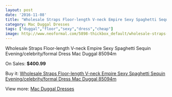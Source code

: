 ```yaml
---
layout: post
date: '2016-11-08'
title: "Wholesale Straps Floor-length V-neck Empire Sexy Spaghetti Sequin Evening/celebrity/formal Dress Mac Duggal 85094m"
category: Mac Duggal Dresses
tags: ["duggal","floor","sexy","dress","cheap"]
image: http://www.neoformal.com/5898-thickbox_default/wholesale-straps-floor-length-v-neck-empire-sexy-spaghetti-sequin-evening-celebrity-formal-dress-mac-duggal-85094m.jpg
---
```

Wholesale Straps Floor-length V-neck Empire Sexy Spaghetti Sequin Evening/celebrity/formal Dress Mac Duggal 85094m

On Sales: **$400.99**
<a href="https://www.neoformal.com/en/mac-duggal-dresses/2153-wholesale-straps-floor-length-v-neck-empire-sexy-spaghetti-sequin-evening-celebrity-formal-dress-mac-duggal-85094m.html"><amp-img layout="responsive" width="600" height="600" src="//www.neoformal.com/5898-thickbox_default/wholesale-straps-floor-length-v-neck-empire-sexy-spaghetti-sequin-evening-celebrity-formal-dress-mac-duggal-85094m.jpg" alt="Wholesale Straps Floor-length V-neck Empire Sexy Spaghetti Sequin Evening/celebrity/formal Dress Mac Duggal 85094m 0" /></a>
<a href="https://www.neoformal.com/en/mac-duggal-dresses/2153-wholesale-straps-floor-length-v-neck-empire-sexy-spaghetti-sequin-evening-celebrity-formal-dress-mac-duggal-85094m.html"><amp-img layout="responsive" width="600" height="600" src="//www.neoformal.com/5900-thickbox_default/wholesale-straps-floor-length-v-neck-empire-sexy-spaghetti-sequin-evening-celebrity-formal-dress-mac-duggal-85094m.jpg" alt="Wholesale Straps Floor-length V-neck Empire Sexy Spaghetti Sequin Evening/celebrity/formal Dress Mac Duggal 85094m 1" /></a>
<a href="https://www.neoformal.com/en/mac-duggal-dresses/2153-wholesale-straps-floor-length-v-neck-empire-sexy-spaghetti-sequin-evening-celebrity-formal-dress-mac-duggal-85094m.html"><amp-img layout="responsive" width="600" height="600" src="//www.neoformal.com/5899-thickbox_default/wholesale-straps-floor-length-v-neck-empire-sexy-spaghetti-sequin-evening-celebrity-formal-dress-mac-duggal-85094m.jpg" alt="Wholesale Straps Floor-length V-neck Empire Sexy Spaghetti Sequin Evening/celebrity/formal Dress Mac Duggal 85094m 2" /></a>

Buy it: [Wholesale Straps Floor-length V-neck Empire Sexy Spaghetti Sequin Evening/celebrity/formal Dress Mac Duggal 85094m](https://www.neoformal.com/en/mac-duggal-dresses/2153-wholesale-straps-floor-length-v-neck-empire-sexy-spaghetti-sequin-evening-celebrity-formal-dress-mac-duggal-85094m.html "Wholesale Straps Floor-length V-neck Empire Sexy Spaghetti Sequin Evening/celebrity/formal Dress Mac Duggal 85094m")

View more: [Mac Duggal Dresses](https://www.neoformal.com/en/18-mac-duggal-dresses "Mac Duggal Dresses")